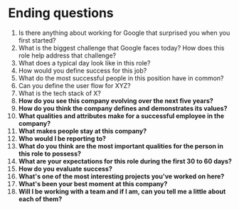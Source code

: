 # Ending questions

1. Is there anything about working for Google that surprised you when you first started?
2. What is the biggest challenge that Google faces today? How does this role help address that challenge?
3. What does a typical day look like in this role?
4. How would you define success for this job?
5. What do the most successful people in this position have in common?
6. Can you define the user flow for XYZ?
7. What is the tech stack of X?
8. **How do you see this company evolving over the next five years?**
9. **How do you think the company defines and demonstrates its values?**
10. **What qualities and attributes make for a successful employee in the company?**
11. **What makes people stay at this company?**
12. **Who would I be reporting to?**
13. **What do you think are the most important qualities for the person in this role to possess?**
14. **What are your expectations for this role during the first 30 to 60 days?**
15. **How do you evaluate success?**
16. **What's one of the most interesting projects you've worked on here?**
17. **What's been your best moment at this company?**
18. **Will I be working with a team and if I am, can you tell me a little about each of them?**
